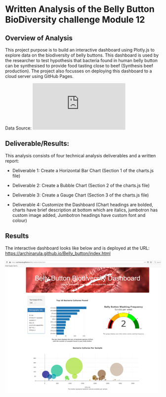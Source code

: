 # Written Analysis of the Belly Button BioDiversity challenge Module 12

## Overview of Analysis
This project purpose is to build an interactive dashboard using Plotly.js to explore data on the biodiversity of belly buttons. This dashboard is used by the researcher to test hypothesis that bacteria found in human belly button can be synthesised to provide food tasting close to beef (Synthesis beef production). The project also focusses on deploying this dashboard to a cloud server using GitHub Pages.  

Data Source: 
![Belly button Jason data](https://github.com/archinarula/Belly_button/blob/main/samples.json)


## Deliverable/Results: 
This analysis consists of four technical analysis deliverables and a written report:

- Deliverable 1: Create a Horizontal Bar Chart (Section 1 of the charts.js file)

- Deliverable 2: Create a Bubble Chart (Section 2 of the charts.js file)

- Deliverable 3: Create a Gauge Chart (Section 3 of the charts.js file)

- Deliverable 4: Customize the Dashboard (Chart headings are bolded, charts have brief description at bottom which are italics, jumbotron has custom image added, Jumbotron headings have custom font and colour)


## Results

The interactive dashboard looks like below and is deployed at the URL: https://archinarula.github.io/Belly_button/index.html 

![Webdashboard_image](https://github.com/archinarula/Belly_button/blob/main/Webdashboard_image.png)
